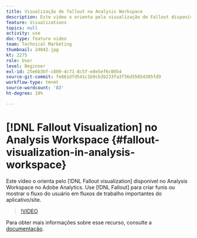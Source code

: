 ```yaml
---
title: Visualização de fallout na Analysis Workspace
description: Este vídeo o orienta pela visualização de Fallout disponível no Analysis Workspace no Adobe Analytics. Use Fallout para criar funis ou mostrar o fluxo do usuário em fluxos de trabalho importantes do aplicativo/site.
feature: Visualizations
topics: null
activity: use
doc-type: feature video
team: Technical Marketing
thumbnail: 24042.jpg
kt: 2275
role: User
level: Beginner
exl-id: 25e6b3bf-c809-4c71-8c5f-e0e5ef6c0054
source-git-commit: fe861dfd541c1b9cb3b233fa3f56d55054305fd9
workflow-type: tm+mt
source-wordcount: '83'
ht-degree: 10%

---
```


# [!DNL Fallout Visualization] no Analysis Workspace {#fallout-visualization-in-analysis-workspace}

Este vídeo o orienta pelo [!DNL Fallout visualization] disponível no Analysis Workspace no Adobe Analytics. Use [!DNL Fallout] para criar funis ou mostrar o fluxo do usuário em fluxos de trabalho importantes do aplicativo/site.

>[!VIDEO](https://video.tv.adobe.com/v/24042/?quality=12)

Para obter mais informações sobre esse recurso, consulte a [documentação](https://experienceleague.adobe.com/docs/analytics/analyze/analysis-workspace/visualizations/fallout/fallout-flow.html?lang=en).
